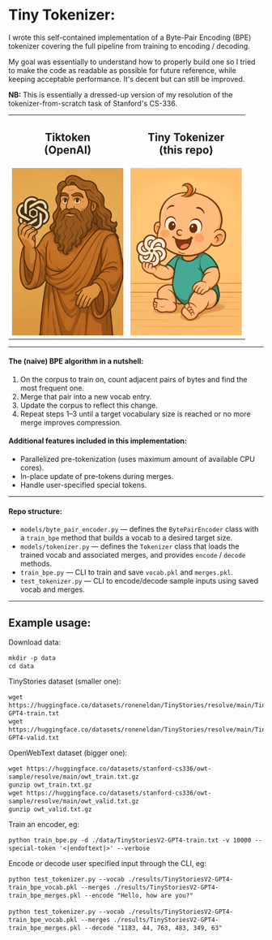 # Tiny Tokenizer:
I wrote this self-contained implementation of a Byte-Pair Encoding (BPE) tokenizer covering the full pipeline from training to encoding / decoding.

My goal was essentially to understand how to properly build one so I tried to make the code as readable as possible for future reference, while keeping acceptable performance. It's decent but can still be improved.

**NB:** This is essentially a dressed-up version of my resolution of the tokenizer-from-scratch task of Stanford's CS-336.

<p align="center">
  <table>
    <tr>
      <td align="center"><h2><b>Tiktoken</b> <br/>(OpenAI)</h2></td>
      <td align="center"><h2><b>Tiny Tokenizer</b> <br/>(this repo)</h2></td>
    </tr>
    <tr>
      <td align="center"><img src="./illus/repo_illu.png" width="220"/></td>
      <td align="center"><img src="./illus/repo_illu_2.png" width="220"/></td>
    </tr>
  </table>
</p>

---

#### The (naive) BPE algorithm in a nutshell:
1. On the corpus to train on, count adjacent pairs of bytes and find the most frequent one.
2. Merge that pair into a new vocab entry.
3. Update the corpus to reflect this change.
4. Repeat steps 1–3 until a target vocabulary size is reached or no more merge improves compression.


#### Additional features included in this implementation:
- Parallelized pre-tokenization (uses maximum amount of available CPU cores).
- In-place update of pre-tokens during merges.
- Handle user-specified special tokens.

---
#### Repo structure:

- `models/byte_pair_encoder.py` — defines the `BytePairEncoder` class with a `train_bpe` method that builds a vocab to a desired target size.
- `models/tokenizer.py` — defines the `Tokenizer` class that loads the trained vocab and associated merges, and provides `encode` / `decode` methods.
- `train_bpe.py` — CLI to train and save `vocab.pkl` and `merges.pkl`.
- `test_tokenizer.py` — CLI to encode/decode sample inputs using saved vocab and merges.

---

## Example usage:

Download data:
```
mkdir -p data
cd data
```
TinyStories dataset (smaller one):

```
wget https://huggingface.co/datasets/roneneldan/TinyStories/resolve/main/TinyStoriesV2-GPT4-train.txt
wget https://huggingface.co/datasets/roneneldan/TinyStories/resolve/main/TinyStoriesV2-GPT4-valid.txt
```
OpenWebText dataset (bigger one):
```
wget https://huggingface.co/datasets/stanford-cs336/owt-sample/resolve/main/owt_train.txt.gz
gunzip owt_train.txt.gz
wget https://huggingface.co/datasets/stanford-cs336/owt-sample/resolve/main/owt_valid.txt.gz
gunzip owt_valid.txt.gz
```

Train an encoder, eg:
```
python train_bpe.py -d ./data/TinyStoriesV2-GPT4-train.txt -v 10000 --special-token '<|endoftext|>' --verbose
```

Encode or decode user specified input through the CLI, eg:
```
python test_tokenizer.py --vocab ./results/TinyStoriesV2-GPT4-train_bpe_vocab.pkl --merges ./results/TinyStoriesV2-GPT4-train_bpe_merges.pkl --encode "Hello, how are you?"

python test_tokenizer.py --vocab ./results/TinyStoriesV2-GPT4-train_bpe_vocab.pkl --merges ./results/TinyStoriesV2-GPT4-train_bpe_merges.pkl --decode "1183, 44, 763, 483, 349, 63"
```

